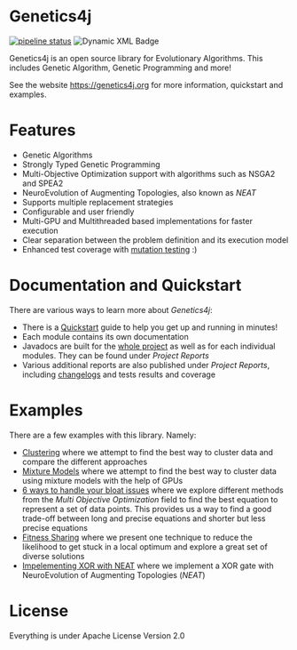 Genetics4j
==========

[![pipeline status](https://gitlab.com/bmahe/genetics4j/badges/master/pipeline.svg)](https://gitlab.com/bmahe/genetics4j/-/commits/master)
![Dynamic XML Badge](https://img.shields.io/badge/dynamic/xml?url=https%3A%2F%2Fgitlab.com%2Fapi%2Fv4%2Fprojects%2F13863766%2Fjobs%2Fartifacts%2Fmaster%2Fraw%2Fsemgrep.xml%3Fjob%3Dsemgrep&query=%2Ftestsuites%2F%40failures&label=Semgrep%20Finding&color=blue&link=https%3A%2F%2Fsemgrep.dev%2F)

Genetics4j is an open source library for Evolutionary Algorithms. This includes Genetic Algorithm, Genetic Programming and more!

See the website https://genetics4j.org for more information, quickstart and examples.

# Features

* Genetic Algorithms
* Strongly Typed Genetic Programming
* Multi-Objective Optimization support with algorithms such as NSGA2 and SPEA2
* NeuroEvolution of Augmenting Topologies, also known as _NEAT_
* Supports multiple replacement strategies
* Configurable and user friendly
* Multi-GPU and Multithreaded based implementations for faster execution
* Clear separation between the problem definition and its execution model
* Enhanced test coverage with [mutation testing](https://en.wikipedia.org/wiki/Mutation_testing) :)

# Documentation and Quickstart

There are various ways to learn more about _Genetics4j_:

* There is a [Quickstart](https://genetics4j.org/docs/quickstart.html) guide to help you get up and running in minutes!
* Each module contains its own documentation
* Javadocs are built for the [whole project](https://genetics4j.org/apidocs/index.html) as well as for each individual modules. They can be found under _Project Reports_
* Various additional reports are also published under _Project Reports_, including [changelogs](https://genetics4j.org/gitlog.html) and tests results and coverage

# Examples

There are a few examples with this library. Namely:

* [Clustering](https://genetics4j.org/samples/docs/clustering.html) where we attempt to find the best way to cluster data and compare the different approaches
* [Mixture Models](https://genetics4j.org/samples/docs/mixture_models_on_gpu.html) where we attempt to find the best way to cluster data using mixture models with the help of GPUs
* [6 ways to handle your bloat issues](https://genetics4j.org/samples/docs/bloat_issues.html) where we explore different methods from the _Multi Objective Optimization_ field to find the best equation to represent a set of data points. This provides us a way to find a good trade-off between long and precise equations and shorter but less precise equations
* [Fitness Sharing](https://genetics4j.org/samples/docs/fitness_sharing.html) where we present one technique to reduce the likelihood to get stuck in a local optimum and explore a great set of diverse solutions
* [Impelementing XOR with NEAT](https://genetics4j.org/samples/docs/neat_xor.html) where we implement a XOR gate with NeuroEvolution of Augmenting Topologies (_NEAT_)


# License

Everything is under Apache License Version 2.0
